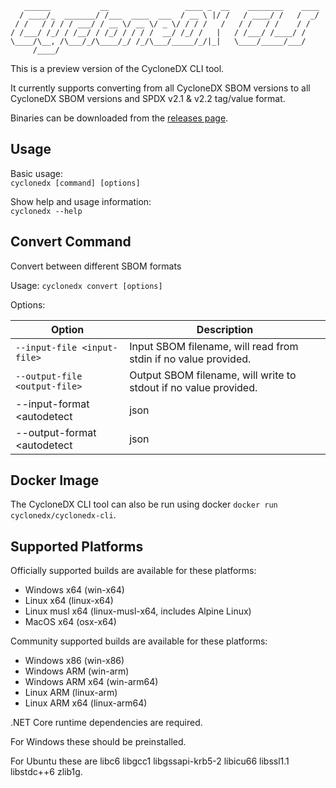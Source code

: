 ```
   ______           __                 ____ _  __    ________    ____
  / ____/_  _______/ /___  ____  ___  / __ \ |/ /   / ____/ /   /  _/
 / /   / / / / ___/ / __ \/ __ \/ _ \/ / / /   /   / /   / /    / /
/ /___/ /_/ / /__/ / /_/ / / / /  __/ /_/ /   |   / /___/ /____/ /
\____/\__, /\___/_/\____/_/ /_/\___/_____/_/|_|   \____/_____/___/
     /____/
```

This is a preview version of the CycloneDX CLI tool.

It currently supports converting from all CycloneDX SBOM versions to all CycloneDX SBOM versions and SPDX v2.1 & v2.2 tag/value format.

Binaries can be downloaded from the [releases page](https://github.com/CycloneDX/cyclonedx-cli/releases).

## Usage

Basic usage:  
`cyclonedx [command] [options]`

Show help and usage information:  
`cyclonedx --help`

## Convert Command

Convert between different SBOM formats

Usage:
  `cyclonedx convert [options]`

Options:

| Option | Description |
| --- | --- |
| `--input-file <input-file>` | Input SBOM filename, will read from stdin if no value provided. |
| `--output-file <output-file>` | Output SBOM filename, will write to stdout if no value provided. |
| --input-format <autodetect|json|xml> | Specify input file format. |
| --output-format <autodetect|json|json_v1_2|spdxtag|spdxtag_v2_1|spdxtag_v2_2|xml|xml_v1_0|xml_v1_1|xml_v1_2> | Specify output file format. |

## Docker Image

The CycloneDX CLI tool can also be run using docker `docker run cyclonedx/cyclonedx-cli`.

## Supported Platforms

Officially supported builds are available for these platforms:

- Windows x64 (win-x64)
- Linux x64 (linux-x64)
- Linux musl x64 (linux-musl-x64, includes Alpine Linux)
- MacOS x64 (osx-x64)

Community supported builds are available for these platforms:

- Windows x86 (win-x86)
- Windows ARM (win-arm)
- Windows ARM x64 (win-arm64)
- Linux ARM (linux-arm)
- Linux ARM x64 (linux-arm64)

.NET Core runtime dependencies are required.

For Windows these should be preinstalled.

For Ubuntu these are libc6 libgcc1 libgssapi-krb5-2 libicu66 libssl1.1 libstdc++6 zlib1g.
